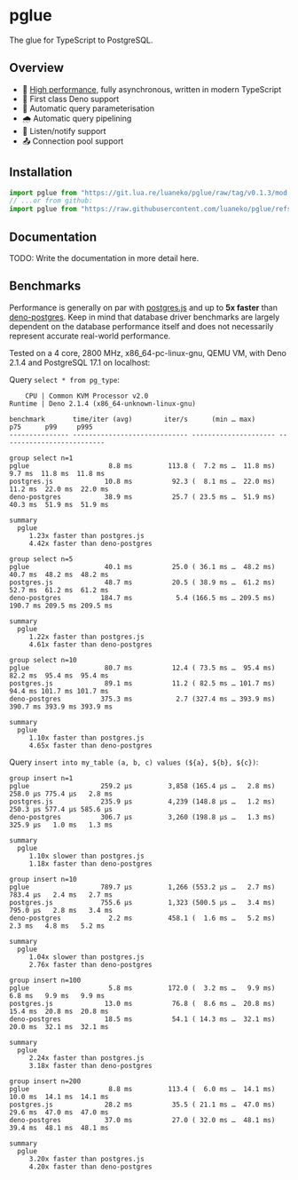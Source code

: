 # pglue

The glue for TypeScript to PostgreSQL.

## Overview

- 🌟 [High performance](#benchmarks), fully asynchronous, written in modern TypeScript
- 🐢 First class Deno support
- 💬 Automatic query parameterisation
- 🌧️ Automatic query pipelining
- 📣 Listen/notify support
- 📤 Connection pool support

## Installation

```ts
import pglue from "https://git.lua.re/luaneko/pglue/raw/tag/v0.1.3/mod.ts";
// ...or from github:
import pglue from "https://raw.githubusercontent.com/luaneko/pglue/refs/tags/v0.1.3/mod.ts";
```

## Documentation

TODO: Write the documentation in more detail here.

## Benchmarks

Performance is generally on par with [postgres.js][1] and up to **5x faster** than [deno-postgres][2]. Keep in mind that database driver benchmarks are largely dependent on the database performance itself and does not necessarily represent accurate real-world performance.

Tested on a 4 core, 2800 MHz, x86_64-pc-linux-gnu, QEMU VM, with Deno 2.1.4 and PostgreSQL 17.1 on localhost:

Query `select * from pg_type`:

```
    CPU | Common KVM Processor v2.0
Runtime | Deno 2.1.4 (x86_64-unknown-linux-gnu)

benchmark       time/iter (avg)        iter/s      (min … max)           p75      p99     p995
--------------- ----------------------------- --------------------- --------------------------

group select n=1
pglue                    8.8 ms         113.8 (  7.2 ms …  11.8 ms)   9.7 ms  11.8 ms  11.8 ms
postgres.js             10.8 ms          92.3 (  8.1 ms …  22.0 ms)  11.2 ms  22.0 ms  22.0 ms
deno-postgres           38.9 ms          25.7 ( 23.5 ms …  51.9 ms)  40.3 ms  51.9 ms  51.9 ms

summary
  pglue
     1.23x faster than postgres.js
     4.42x faster than deno-postgres

group select n=5
pglue                   40.1 ms          25.0 ( 36.1 ms …  48.2 ms)  40.7 ms  48.2 ms  48.2 ms
postgres.js             48.7 ms          20.5 ( 38.9 ms …  61.2 ms)  52.7 ms  61.2 ms  61.2 ms
deno-postgres          184.7 ms           5.4 (166.5 ms … 209.5 ms) 190.7 ms 209.5 ms 209.5 ms

summary
  pglue
     1.22x faster than postgres.js
     4.61x faster than deno-postgres

group select n=10
pglue                   80.7 ms          12.4 ( 73.5 ms …  95.4 ms)  82.2 ms  95.4 ms  95.4 ms
postgres.js             89.1 ms          11.2 ( 82.5 ms … 101.7 ms)  94.4 ms 101.7 ms 101.7 ms
deno-postgres          375.3 ms           2.7 (327.4 ms … 393.9 ms) 390.7 ms 393.9 ms 393.9 ms

summary
  pglue
     1.10x faster than postgres.js
     4.65x faster than deno-postgres
```

Query `insert into my_table (a, b, c) values (${a}, ${b}, ${c})`:

```
group insert n=1
pglue                  259.2 µs         3,858 (165.4 µs …   2.8 ms) 258.0 µs 775.4 µs   2.8 ms
postgres.js            235.9 µs         4,239 (148.8 µs …   1.2 ms) 250.3 µs 577.4 µs 585.6 µs
deno-postgres          306.7 µs         3,260 (198.8 µs …   1.3 ms) 325.9 µs   1.0 ms   1.3 ms

summary
  pglue
     1.10x slower than postgres.js
     1.18x faster than deno-postgres

group insert n=10
pglue                  789.7 µs         1,266 (553.2 µs …   2.7 ms) 783.4 µs   2.4 ms   2.7 ms
postgres.js            755.6 µs         1,323 (500.5 µs …   3.4 ms) 795.0 µs   2.8 ms   3.4 ms
deno-postgres            2.2 ms         458.1 (  1.6 ms …   5.2 ms)   2.3 ms   4.8 ms   5.2 ms

summary
  pglue
     1.04x slower than postgres.js
     2.76x faster than deno-postgres

group insert n=100
pglue                    5.8 ms         172.0 (  3.2 ms …   9.9 ms)   6.8 ms   9.9 ms   9.9 ms
postgres.js             13.0 ms          76.8 (  8.6 ms …  20.8 ms)  15.4 ms  20.8 ms  20.8 ms
deno-postgres           18.5 ms          54.1 ( 14.3 ms …  32.1 ms)  20.0 ms  32.1 ms  32.1 ms

summary
  pglue
     2.24x faster than postgres.js
     3.18x faster than deno-postgres

group insert n=200
pglue                    8.8 ms         113.4 (  6.0 ms …  14.1 ms)  10.0 ms  14.1 ms  14.1 ms
postgres.js             28.2 ms          35.5 ( 21.1 ms …  47.0 ms)  29.6 ms  47.0 ms  47.0 ms
deno-postgres           37.0 ms          27.0 ( 32.0 ms …  48.1 ms)  39.4 ms  48.1 ms  48.1 ms

summary
  pglue
     3.20x faster than postgres.js
     4.20x faster than deno-postgres
```

[1]: https://github.com/porsager/postgres
[2]: https://github.com/denodrivers/postgres
